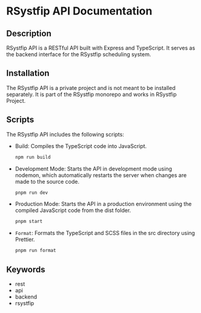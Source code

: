 # RSystfip API Documentation

## Description

RSystfip API is a RESTful API built with Express and TypeScript. It serves as the backend interface for the RSystfip scheduling system.

## Installation

The RSystfip API is a private project and is not meant to be installed separately. It is part of the RSystfip monorepo and works in RSystfip Project.

## Scripts

The RSystfip API includes the following scripts:

- Build: Compiles the TypeScript code into JavaScript.

  ```bash
  npm run build
  ```

- Development Mode: Starts the API in development mode using nodemon, which automatically restarts the server when changes are made to the source code.

  ```bash
  pnpm run dev
  ```

- Production Mode: Starts the API in a production environment using the compiled JavaScript code from the dist folder.

  ```bash
  pnpm start
  ```

- `Format`: Formats the TypeScript and SCSS files in the src directory using Prettier.

  ```bash
  pnpm run format
  ```

## Keywords

- rest
- api
- backend
- rsystfip
